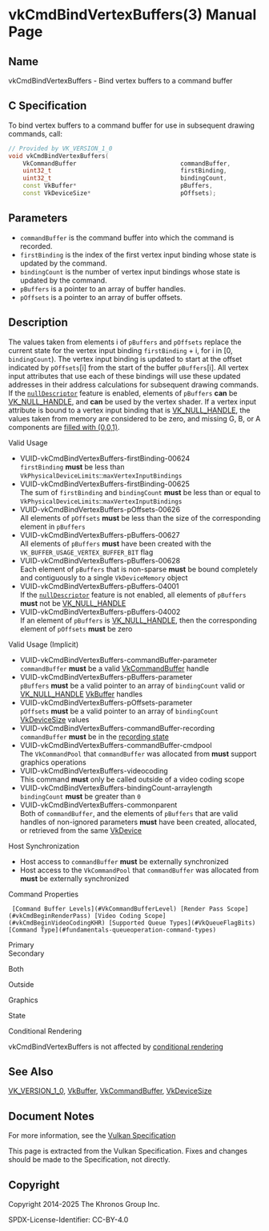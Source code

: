 # vkCmdBindVertexBuffers(3) Manual Page

## Name

vkCmdBindVertexBuffers - Bind vertex buffers to a command buffer



## [](#_c_specification)C Specification

To bind vertex buffers to a command buffer for use in subsequent drawing commands, call:

```c++
// Provided by VK_VERSION_1_0
void vkCmdBindVertexBuffers(
    VkCommandBuffer                             commandBuffer,
    uint32_t                                    firstBinding,
    uint32_t                                    bindingCount,
    const VkBuffer*                             pBuffers,
    const VkDeviceSize*                         pOffsets);
```

## [](#_parameters)Parameters

- `commandBuffer` is the command buffer into which the command is recorded.
- `firstBinding` is the index of the first vertex input binding whose state is updated by the command.
- `bindingCount` is the number of vertex input bindings whose state is updated by the command.
- `pBuffers` is a pointer to an array of buffer handles.
- `pOffsets` is a pointer to an array of buffer offsets.

## [](#_description)Description

The values taken from elements i of `pBuffers` and `pOffsets` replace the current state for the vertex input binding `firstBinding` + i, for i in \[0, `bindingCount`). The vertex input binding is updated to start at the offset indicated by `pOffsets`\[i] from the start of the buffer `pBuffers`\[i]. All vertex input attributes that use each of these bindings will use these updated addresses in their address calculations for subsequent drawing commands. If the [`nullDescriptor`](https://registry.khronos.org/vulkan/specs/latest/html/vkspec.html#features-nullDescriptor) feature is enabled, elements of `pBuffers` **can** be [VK\_NULL\_HANDLE](https://registry.khronos.org/vulkan/specs/latest/man/html/VK_NULL_HANDLE.html), and **can** be used by the vertex shader. If a vertex input attribute is bound to a vertex input binding that is [VK\_NULL\_HANDLE](https://registry.khronos.org/vulkan/specs/latest/man/html/VK_NULL_HANDLE.html), the values taken from memory are considered to be zero, and missing G, B, or A components are [filled with (0,0,1)](#fxvertex-input-extraction).

Valid Usage

- [](#VUID-vkCmdBindVertexBuffers-firstBinding-00624)VUID-vkCmdBindVertexBuffers-firstBinding-00624  
  `firstBinding` **must** be less than `VkPhysicalDeviceLimits`::`maxVertexInputBindings`
- [](#VUID-vkCmdBindVertexBuffers-firstBinding-00625)VUID-vkCmdBindVertexBuffers-firstBinding-00625  
  The sum of `firstBinding` and `bindingCount` **must** be less than or equal to `VkPhysicalDeviceLimits`::`maxVertexInputBindings`
- [](#VUID-vkCmdBindVertexBuffers-pOffsets-00626)VUID-vkCmdBindVertexBuffers-pOffsets-00626  
  All elements of `pOffsets` **must** be less than the size of the corresponding element in `pBuffers`
- [](#VUID-vkCmdBindVertexBuffers-pBuffers-00627)VUID-vkCmdBindVertexBuffers-pBuffers-00627  
  All elements of `pBuffers` **must** have been created with the `VK_BUFFER_USAGE_VERTEX_BUFFER_BIT` flag
- [](#VUID-vkCmdBindVertexBuffers-pBuffers-00628)VUID-vkCmdBindVertexBuffers-pBuffers-00628  
  Each element of `pBuffers` that is non-sparse **must** be bound completely and contiguously to a single `VkDeviceMemory` object
- [](#VUID-vkCmdBindVertexBuffers-pBuffers-04001)VUID-vkCmdBindVertexBuffers-pBuffers-04001  
  If the [`nullDescriptor`](https://registry.khronos.org/vulkan/specs/latest/html/vkspec.html#features-nullDescriptor) feature is not enabled, all elements of `pBuffers` **must** not be [VK\_NULL\_HANDLE](https://registry.khronos.org/vulkan/specs/latest/man/html/VK_NULL_HANDLE.html)
- [](#VUID-vkCmdBindVertexBuffers-pBuffers-04002)VUID-vkCmdBindVertexBuffers-pBuffers-04002  
  If an element of `pBuffers` is [VK\_NULL\_HANDLE](https://registry.khronos.org/vulkan/specs/latest/man/html/VK_NULL_HANDLE.html), then the corresponding element of `pOffsets` **must** be zero

Valid Usage (Implicit)

- [](#VUID-vkCmdBindVertexBuffers-commandBuffer-parameter)VUID-vkCmdBindVertexBuffers-commandBuffer-parameter  
  `commandBuffer` **must** be a valid [VkCommandBuffer](https://registry.khronos.org/vulkan/specs/latest/man/html/VkCommandBuffer.html) handle
- [](#VUID-vkCmdBindVertexBuffers-pBuffers-parameter)VUID-vkCmdBindVertexBuffers-pBuffers-parameter  
  `pBuffers` **must** be a valid pointer to an array of `bindingCount` valid or [VK\_NULL\_HANDLE](https://registry.khronos.org/vulkan/specs/latest/man/html/VK_NULL_HANDLE.html) [VkBuffer](https://registry.khronos.org/vulkan/specs/latest/man/html/VkBuffer.html) handles
- [](#VUID-vkCmdBindVertexBuffers-pOffsets-parameter)VUID-vkCmdBindVertexBuffers-pOffsets-parameter  
  `pOffsets` **must** be a valid pointer to an array of `bindingCount` [VkDeviceSize](https://registry.khronos.org/vulkan/specs/latest/man/html/VkDeviceSize.html) values
- [](#VUID-vkCmdBindVertexBuffers-commandBuffer-recording)VUID-vkCmdBindVertexBuffers-commandBuffer-recording  
  `commandBuffer` **must** be in the [recording state](#commandbuffers-lifecycle)
- [](#VUID-vkCmdBindVertexBuffers-commandBuffer-cmdpool)VUID-vkCmdBindVertexBuffers-commandBuffer-cmdpool  
  The `VkCommandPool` that `commandBuffer` was allocated from **must** support graphics operations
- [](#VUID-vkCmdBindVertexBuffers-videocoding)VUID-vkCmdBindVertexBuffers-videocoding  
  This command **must** only be called outside of a video coding scope
- [](#VUID-vkCmdBindVertexBuffers-bindingCount-arraylength)VUID-vkCmdBindVertexBuffers-bindingCount-arraylength  
  `bindingCount` **must** be greater than `0`
- [](#VUID-vkCmdBindVertexBuffers-commonparent)VUID-vkCmdBindVertexBuffers-commonparent  
  Both of `commandBuffer`, and the elements of `pBuffers` that are valid handles of non-ignored parameters **must** have been created, allocated, or retrieved from the same [VkDevice](https://registry.khronos.org/vulkan/specs/latest/man/html/VkDevice.html)

Host Synchronization

- Host access to `commandBuffer` **must** be externally synchronized
- Host access to the `VkCommandPool` that `commandBuffer` was allocated from **must** be externally synchronized

Command Properties

     [Command Buffer Levels](#VkCommandBufferLevel) [Render Pass Scope](#vkCmdBeginRenderPass) [Video Coding Scope](#vkCmdBeginVideoCodingKHR) [Supported Queue Types](#VkQueueFlagBits) [Command Type](#fundamentals-queueoperation-command-types)

Primary  
Secondary

Both

Outside

Graphics

State

Conditional Rendering

vkCmdBindVertexBuffers is not affected by [conditional rendering](#drawing-conditional-rendering)

## [](#_see_also)See Also

[VK\_VERSION\_1\_0](https://registry.khronos.org/vulkan/specs/latest/man/html/VK_VERSION_1_0.html), [VkBuffer](https://registry.khronos.org/vulkan/specs/latest/man/html/VkBuffer.html), [VkCommandBuffer](https://registry.khronos.org/vulkan/specs/latest/man/html/VkCommandBuffer.html), [VkDeviceSize](https://registry.khronos.org/vulkan/specs/latest/man/html/VkDeviceSize.html)

## [](#_document_notes)Document Notes

For more information, see the [Vulkan Specification](https://registry.khronos.org/vulkan/specs/latest/html/vkspec.html#vkCmdBindVertexBuffers)

This page is extracted from the Vulkan Specification. Fixes and changes should be made to the Specification, not directly.

## [](#_copyright)Copyright

Copyright 2014-2025 The Khronos Group Inc.

SPDX-License-Identifier: CC-BY-4.0